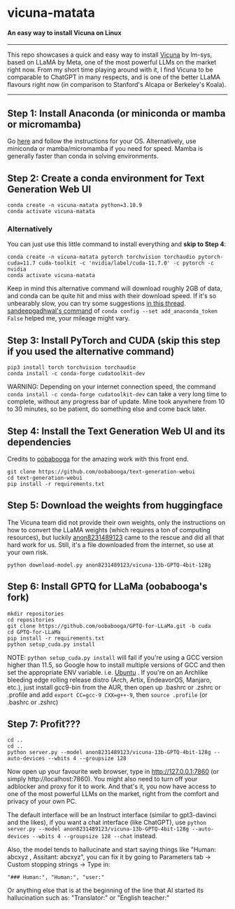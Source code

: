 # vicuna-matata

#### An easy way to install Vicuna on Linux

---

This repo showcases a quick and easy way to install [Vicuna](https://github.com/lm-sys/FastChat) by lm-sys, based on LLaMA by Meta, one of the most powerful LLMs on the market right now. From my short time playing around with it, I find Vicuna to be comparable to ChatGPT in many respects, and is one of the better LLaMA flavours right now (in comparison to Stanford's Alcapa or Berkeley's Koala).

---

## Step 1: Install Anaconda (or miniconda or mamba or micromamba)
Go [here](https://anaconda.org/anaconda/conda) and follow the instructions for your OS. Alternatively, use miniconda or mamba/micromamba if you need for speed. Mamba is generally faster than conda in solving environments. 

## Step 2: Create a conda environment for Text Generation Web UI

```
conda create -n vicuna-matata python=3.10.9
conda activate vicuna-matata 
```

### Alternatively 

You can just use this little command to install everything and **skip to Step 4**:
```
conda create -n vicuna-matata pytorch torchvision torchaudio pytorch-cuda=11.7 cuda-toolkit -c 'nvidia/label/cuda-11.7.0' -c pytorch -c nvidia
conda activate vicuna-matata
```

Keep in mind this alternative command will download roughly 2GB of data, and conda can be quite hit and miss with their download speed. If it's so unbearably slow, you can try some suggestions [in this thread](https://github.com/pytorch/pytorch/issues/17023).  [sandeepgadhwal's command](https://github.com/pytorch/pytorch/issues/17023#issuecomment-1214770710) of `conda config --set add_anaconda_token False` helped me, your mileage might vary.

## Step 3: Install PyTorch and CUDA (skip this step if you used the alternative command)

```
pip3 install torch torchvision torchaudio
conda install -c conda-forge cudatoolkit-dev 
```

WARNING: Depending on your internet connection speed, the command `conda install -c conda-forge cudatoolkit-dev` can take a very long time to complete, without any progress bar of update. Mine took anywhere from 10 to 30 minutes, so be patient, do something else and come back later. 

## Step 4: Install the Text Generation Web UI and its dependencies

Credits to [oobabooga](https://github.com/oobabooga/text-generation-webui) for the amazing work with this front end. 

```
git clone https://github.com/oobabooga/text-generation-webui
cd text-generation-webui
pip install -r requirements.txt 
```

## Step 5: Download the weights from huggingface

The Vicuna team did not provide their own weights, only the instructions on how to convert the LLaMA weights (which requires a ton of computing resources), but luckily [anon8231489123](https://huggingface.co/anon8231489123/vicuna-13b-GPTQ-4bit-128g) came to the rescue and did all that hard work for us. Still, it's a file downloaded from the internet, so use at your own risk.  

```
python download-model.py anon8231489123/vicuna-13b-GPTQ-4bit-128g
```

## Step 6: Install GPTQ for LLaMa (oobabooga's fork)


```
mkdir repositories
cd repositories
git clone https://github.com/oobabooga/GPTQ-for-LLaMa.git -b cuda
cd GPTQ-for-LLaMa
pip install -r requirements.txt
python setup_cuda.py install
```

NOTE: `python setup_cuda.py install` will fail if you're using a GCC version higher than 11.5, so Google how to install multiple versions of GCC and then set the appropriate ENV variable. i.e. [Ubuntu](https://www.fosslinux.com/39386/how-to-install-multiple-versions-of-gcc-and-g-on-ubuntu-20-04.htm) . If you're on an Archlike bleeding edge rolling release distro (Arch, Artix, EndeavorOS, Manjaro, etc.), just install gcc9-bin from the AUR, then open up .bashrc or .zshrc or .profile and add `export CC=gcc-9 CXX=g++-9`, then `source .profile` (or .bashrc or .zshrc) 

## Step 7: Profit???

```
cd ..
cd ..
python server.py --model anon8231489123/vicuna-13b-GPTQ-4bit-128g --auto-devices --wbits 4 --groupsize 128
```

Now open up your favourite web browser, type in http://127.0.0.1:7860 (or simply http://localhost:7860). You might also need to turn off your adblocker and proxy for it to work. And that's it, you now have access to one of the most powerful LLMs on the market, right from the comfort and privacy of your own PC.  

The default interface will be an Instruct interface (similar to gpt3-davinci and the likes), if you want a chat interface (like ChatGPT), use `python server.py --model anon8231489123/vicuna-13b-GPTQ-4bit-128g --auto-devices --wbits 4 --groupsize 128 --chat` instead. 

Also, the model tends to hallucinate and start saying things like "Human: abcxyz , Assitant: abcxyz", you can fix it by going to Parameters tab -> Custom stopping strings -> Type in:

```
"### Human:", "Human:", "user:"
```

Or anything else that is at the beginning of the line that AI started its hallucination such as: "Translator:" or "English teacher:"

